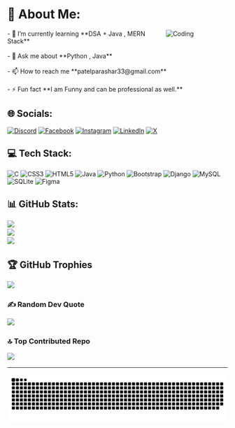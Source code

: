 # 💫 About Me:
<img align="right" alt="Coding" width="28%" src="https://cdn.dribbble.com/users/1059583/screenshots/4171367/coding-freak.gif">
- 🌱 I’m currently learning **DSA + Java , MERN Stack**<br><br>- 💬 Ask me about **Python , Java**<br><br>- 📫 How to reach me **patelparashar33@gmail.com**<br><br>- ⚡ Fun fact **I am Funny and can be professional as well.**


## 🌐 Socials:
[![Discord](https://img.shields.io/badge/Discord-%237289DA.svg?logo=discord&logoColor=white)](https://discord.gg/mNb4Qnpx7K) [![Facebook](https://img.shields.io/badge/Facebook-%231877F2.svg?logo=Facebook&logoColor=white)](https://facebook.com/Patel-Parashar/pfbid0eoRHVA8UDExK9sPLSBYWwgX9iLzmnyYygTLZKeuSCUHziWxYNUvFsafkCPtUba7Ll/) [![Instagram](https://img.shields.io/badge/Instagram-%23E4405F.svg?logo=Instagram&logoColor=white)](https://instagram.com/parashar2477) [![LinkedIn](https://img.shields.io/badge/LinkedIn-%230077B5.svg?logo=linkedin&logoColor=white)](https://linkedin.com/in/parashar-patel-068417215) [![X](https://img.shields.io/badge/X-black.svg?logo=X&logoColor=white)](https://x.com/@parashar1patel) 

## 💻 Tech Stack:
![C](https://img.shields.io/badge/c-%2300599C.svg?style=for-the-badge&logo=c&logoColor=white) ![CSS3](https://img.shields.io/badge/css3-%231572B6.svg?style=for-the-badge&logo=css3&logoColor=white) ![HTML5](https://img.shields.io/badge/html5-%23E34F26.svg?style=for-the-badge&logo=html5&logoColor=white) ![Java](https://img.shields.io/badge/java-%23ED8B00.svg?style=for-the-badge&logo=openjdk&logoColor=white) ![Python](https://img.shields.io/badge/python-3670A0?style=for-the-badge&logo=python&logoColor=ffdd54) ![Bootstrap](https://img.shields.io/badge/bootstrap-%238511FA.svg?style=for-the-badge&logo=bootstrap&logoColor=white) ![Django](https://img.shields.io/badge/django-%23092E20.svg?style=for-the-badge&logo=django&logoColor=white) ![MySQL](https://img.shields.io/badge/mysql-4479A1.svg?style=for-the-badge&logo=mysql&logoColor=white) ![SQLite](https://img.shields.io/badge/sqlite-%2307405e.svg?style=for-the-badge&logo=sqlite&logoColor=white) ![Figma](https://img.shields.io/badge/figma-%23F24E1E.svg?style=for-the-badge&logo=figma&logoColor=white)
## 📊 GitHub Stats:
![](https://github-readme-stats.vercel.app/api?username=Parashar-Patel&theme=nightowl&hide_border=false&include_all_commits=true&count_private=false)<br/>
![](https://github-readme-streak-stats.herokuapp.com/?user=Parashar-Patel&theme=nightowl&hide_border=false)<br/>
![](https://github-readme-stats.vercel.app/api/top-langs/?username=Parashar-Patel&theme=nightowl&hide_border=false&include_all_commits=true&count_private=false&layout=compact)

## 🏆 GitHub Trophies
![](https://github-profile-trophy.vercel.app/?username=Parashar-Patel&theme=tokyonight&no-frame=false&no-bg=false&margin-w=4)

### ✍️ Random Dev Quote
![](https://quotes-github-readme.vercel.app/api?type=horizontal&theme=tokyonight)

### 🔝 Top Contributed Repo
![](https://github-contributor-stats.vercel.app/api?username=Parashar-Patel&limit=5&theme=tokyonight&combine_all_yearly_contributions=true)

---
<picture>
  <source media="(prefers-color-scheme: dark)" srcset="https://raw.githubusercontent.com/parashar-patel/parashar-patel/output/github-snake-dark.svg" />
  <source media="(prefers-color-scheme: light)" srcset="https://raw.githubusercontent.com/parashar-patel/parashar-patel/output/github-snake.svg" />
  <img alt="github-snake" src="https://raw.githubusercontent.com/parashar-patel/parashar-patel/output/github-snake.svg" />
</picture>

###
